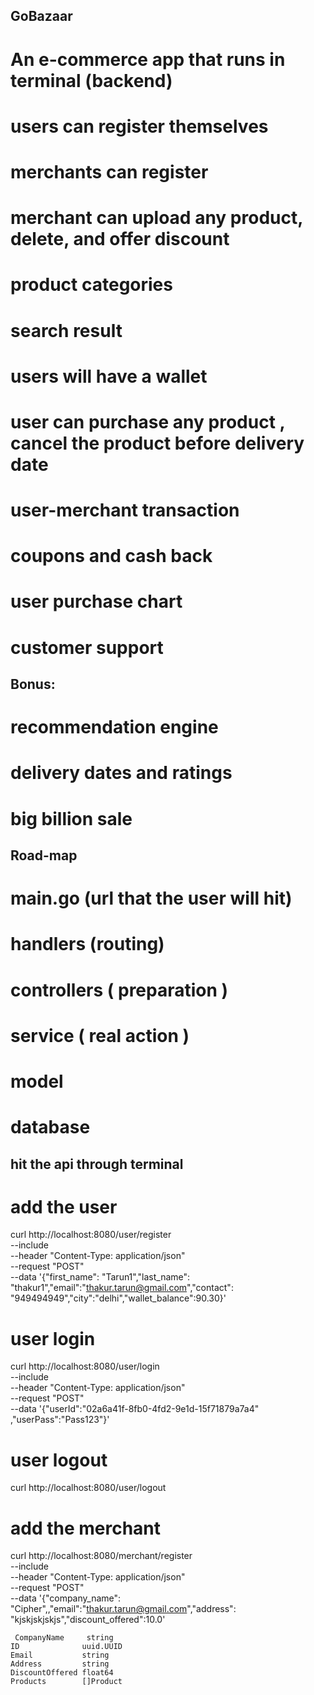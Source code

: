 ## GoBazaar

# An e-commerce app that runs in terminal (backend)

# users can register themselves
# merchants can register
# merchant can upload any product, delete, and offer discount
# product categories
# search result
# users will have a wallet
# user can purchase any product , cancel the product before delivery date
# user-merchant transaction
# coupons and cash back
# user purchase chart
# customer support

## Bonus:
# recommendation engine
# delivery dates and ratings
# big billion sale 


## Road-map

# main.go (url that the user will hit)
# handlers (routing)
# controllers ( preparation )
# service ( real action )
# model
# database 



## hit the api through terminal
# add the user
curl http://localhost:8080/user/register \
     --include \
     --header "Content-Type: application/json"  \
     --request "POST" \
     --data '{"first_name": "Tarun1","last_name": "thakur1","email":"thakur.tarun@gmail.com","contact": "949494949","city":"delhi","wallet_balance":90.30}'


# user login 
curl http://localhost:8080/user/login \
     --include \
     --header "Content-Type: application/json"  \
     --request "POST" \
     --data '{"userId":"02a6a41f-8fb0-4fd2-9e1d-15f71879a7a4" ,"userPass":"Pass123"}'

# user logout
curl http://localhost:8080/user/logout


# add the merchant

curl http://localhost:8080/merchant/register \
     --include \
     --header "Content-Type: application/json"  \
     --request "POST" \
     --data '{"company_name": "Cipher",,"email":"thakur.tarun@gmail.com","address": "kjskjskjskjs","discount_offered":10.0'


     CompanyName     string
	ID              uuid.UUID
	Email           string
	Address         string
	DiscountOffered float64
	Products        []Product